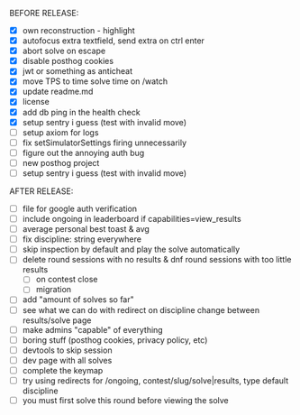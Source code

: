 BEFORE RELEASE:

- [x] own reconstruction - highlight
- [x] autofocus extra textfield, send extra on ctrl enter
- [x] abort solve on escape
- [x] disable posthog cookies
- [x] jwt or something as anticheat
- [x] move TPS to time solve time on /watch
- [x] update readme.md
- [x] license
- [x] add db ping in the health check
- [x] setup sentry i guess (test with invalid move)
- [ ] setup axiom for logs
- [ ] fix setSimulatorSettings firing unnecessarily
- [ ] figure out the annoying auth bug
- [ ] new posthog project
- [ ] setup sentry i guess (test with invalid move)

AFTER RELEASE:

- [ ] file for google auth verification
- [ ] include ongoing in leaderboard if capabilities=view_results
- [ ] average personal best toast & avg
- [ ] fix discipline: string everywhere
- [ ] skip inspection by default and play the solve automatically
- [ ] delete round sessions with no results & dnf round sessions with too little results
  - [ ] on contest close
  - [ ] migration
- [ ] add "amount of solves so far"
- [ ] see what we can do with redirect on discipline change between results/solve page
- [ ] make admins "capable" of everything
- [ ] boring stuff (posthog cookies, privacy policy, etc)
- [ ] devtools to skip session
- [ ] dev page with all solves
- [ ] complete the keymap
- [ ] try using redirects for /ongoing, contest/slug/solve|results, type default discipline
- [ ] you must first solve this round before viewing the solve
